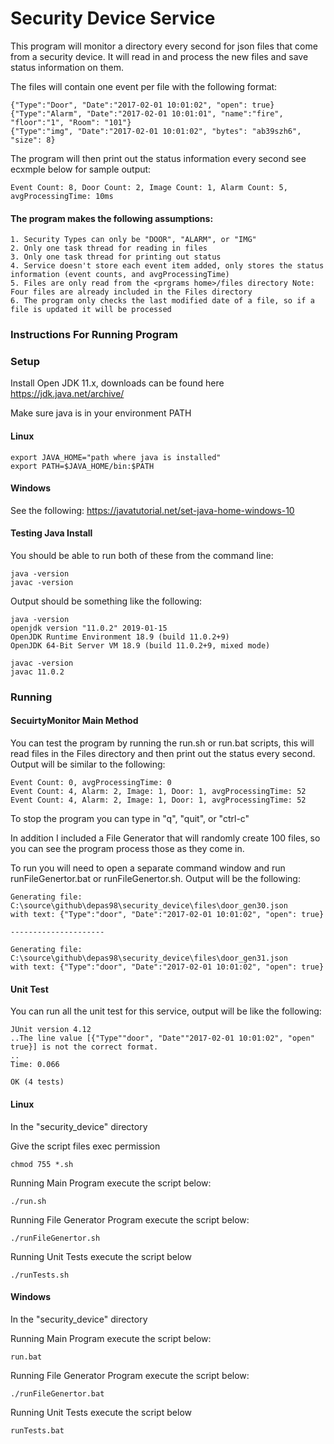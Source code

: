 # Security Device Service
This program will monitor a directory every second for json files that come from a security device.  It will read in and process the new files and save status information on them.

The files will contain one event per file with the following format:

	{"Type":"Door", "Date":"2017-02-01 10:01:02", "open": true}
	{"Type":"Alarm", "Date":"2017-02-01 10:01:01", "name":"fire", "floor":"1", "Room": "101"}
	{"Type":"img", "Date":"2017-02-01 10:01:02", "bytes": "ab39szh6", "size": 8}
	
The program will then print out the status information every second see ecxmple below for sample output:

	Event Count: 8, Door Count: 2, Image Count: 1, Alarm Count: 5, avgProcessingTime: 10ms

#### The program makes the following assumptions:
	1. Security Types can only be "DOOR", "ALARM", or "IMG"
	2. Only one task thread for reading in files
	3. Only one task thread for printing out status
	4. Service doesn't store each event item added, only stores the status 
	information (event counts, and avgProcessingTime) 
	5. Files are only read from the <prgrams home>/files directory Note: 
	Four files are already included in the Files directory
	6. The program only checks the last modified date of a file, so if a 
	file is updated it will be processed	
    
### Instructions For Running Program

### Setup
Install Open JDK 11.x, downloads can be found here
https://jdk.java.net/archive/

Make sure java is in your environment PATH 
#### Linux
	export JAVA_HOME="path where java is installed"
	export PATH=$JAVA_HOME/bin:$PATH

#### Windows
See the following:
https://javatutorial.net/set-java-home-windows-10

#### Testing Java Install
You should be able to run  both of these from the command line:
	
	java -version
	javac -version

Output should be something like the following:

	java -version
	openjdk version "11.0.2" 2019-01-15
	OpenJDK Runtime Environment 18.9 (build 11.0.2+9)
	OpenJDK 64-Bit Server VM 18.9 (build 11.0.2+9, mixed mode)

	javac -version
	javac 11.0.2

### Running
#### SecuirtyMonitor Main Method
You can test the program by running the run.sh or run.bat scripts, this will read files in the Files directory and then print out the status every second.  Output will be similar to the following:

	Event Count: 0, avgProcessingTime: 0
	Event Count: 4, Alarm: 2, Image: 1, Door: 1, avgProcessingTime: 52
	Event Count: 4, Alarm: 2, Image: 1, Door: 1, avgProcessingTime: 52

To stop the program you can type in "q", "quit", or "ctrl-c"

In addition I included a File Generator that will randomly create 100 files, so you can see the program process those as they come in.

To run you will need to open a separate command window and run runFileGenertor.bat or runFileGenertor.sh.  Output will be the following:


	Generating file: C:\source\github\depas98\security_device\files\door_gen30.json
	with text: {"Type":"door", "Date":"2017-02-01 10:01:02", "open": true}

	---------------------

	Generating file: C:\source\github\depas98\security_device\files\door_gen31.json
	with text: {"Type":"door", "Date":"2017-02-01 10:01:02", "open": true}



#### Unit Test
You can run all the unit test for this service, output will be like the following:

	JUnit version 4.12
	..The line value [{"Type""door", "Date""2017-02-01 10:01:02", "open" true}] is not the correct format.
	..
	Time: 0.066

	OK (4 tests)

#### Linux
In the "security_device" directory

Give the script files exec permission

	chmod 755 *.sh

Running Main Program execute the script below:

	./run.sh

Running File Generator Program execute the script below:

	./runFileGenertor.sh
	
Running Unit Tests execute the script below
	
	./runTests.sh


#### Windows
In the "security_device" directory

Running Main Program execute the script below:
  	
	run.bat

Running File Generator Program execute the script below:

	./runFileGenertor.bat

Running Unit Tests execute the script below
  
  	runTests.bat
